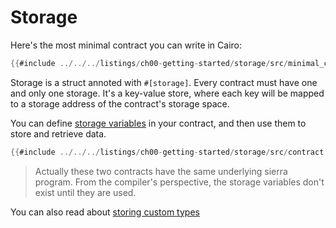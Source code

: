 # Storage

Here's the most minimal contract you can write in Cairo:

```rust
{{#include ../../../listings/ch00-getting-started/storage/src/minimal_contract.cairo}}
```

Storage is a struct annoted with `#[storage]`. Every contract must have one and only one storage.
It's a key-value store, where each key will be mapped to a storage address of the contract's storage space.

You can define [storage variables](./variables.md#storage-variables) in your contract, and then use them to store and retrieve data.
```rust
{{#include ../../../listings/ch00-getting-started/storage/src/contract.cairo}}
```

> Actually these two contracts have the same underlying sierra program.
> From the compiler's perspective, the storage variables don't exist until they are used.

You can also read about [storing custom types](./storing-custom-types.md)
